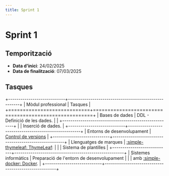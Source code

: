 ```yaml
---
title: Sprint 1
---
```

# Sprint 1
## Temporització
- __Data d'inici__: 24/02/2025
- __Data de finalització__: 07/03/2025

## Tasques
+----------------------------+------------------------------------------------------+
| Mòdul professional         | Tasques                                              |
+============================+======================================================+
| Bases de dades             | DDL - Definició de les dades.                        |
|                            +------------------------------------------------------+
|                            | Inserció de dades.                                   |
+----------------------------+------------------------------------------------------+
| Entorns de desenvolupament | [Control de versions](../gestio/control_versions.md) |
+----------------------------+------------------------------------------------------+
| Llenguatges de marques     | [:simple-thymeleaf: ThymeLeaf][thymeleaf]:           |
|                            | Sistema de plantilles                                |
+----------------------------+------------------------------------------------------+
| Sistemes informàtics       | Preparació de l'entorn de desenvolupament            |
|                            | amb [:simple-docker: Docker][docker].                |
+----------------------------+------------------------------------------------------+

[docker]: https://www.docker.com/
[thymeleaf]: https://www.thymeleaf.org/
